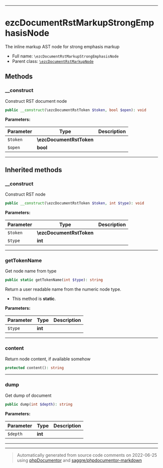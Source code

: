 ***

# ezcDocumentRstMarkupStrongEmphasisNode

The inline markup AST node for strong emphasis markup



* Full name: `\ezcDocumentRstMarkupStrongEmphasisNode`
* Parent class: [`\ezcDocumentRstMarkupNode`](./ezcDocumentRstMarkupNode.md)




## Methods


### __construct

Construct RST document node

```php
public __construct(\ezcDocumentRstToken $token, bool $open): void
```








**Parameters:**

| Parameter | Type | Description |
|-----------|------|-------------|
| `$token` | **\ezcDocumentRstToken** |  |
| `$open` | **bool** |  |




***


## Inherited methods


### __construct

Construct RST node

```php
public __construct(\ezcDocumentRstToken $token, int $type): void
```








**Parameters:**

| Parameter | Type | Description |
|-----------|------|-------------|
| `$token` | **\ezcDocumentRstToken** |  |
| `$type` | **int** |  |




***

### getTokenName

Get node name from type

```php
public static getTokenName(int $type): string
```

Return a user readable name from the numeric node type.

* This method is **static**.




**Parameters:**

| Parameter | Type | Description |
|-----------|------|-------------|
| `$type` | **int** |  |




***

### content

Return node content, if available somehow

```php
protected content(): string
```











***

### dump

Get dump of document

```php
public dump(int $depth): string
```








**Parameters:**

| Parameter | Type | Description |
|-----------|------|-------------|
| `$depth` | **int** |  |




***


***
> Automatically generated from source code comments on 2022-06-25 using [phpDocumentor](http://www.phpdoc.org/) and [saggre/phpdocumentor-markdown](https://github.com/Saggre/phpDocumentor-markdown)
